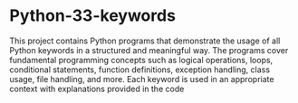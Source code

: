 # Python-33-keywords
This project contains Python programs that demonstrate the usage of all Python keywords in a structured and meaningful way. The programs cover fundamental programming concepts such as logical operations, loops, conditional statements, function definitions, exception handling, class usage, file handling, and more. Each keyword is used in an appropriate context with explanations provided in the code
